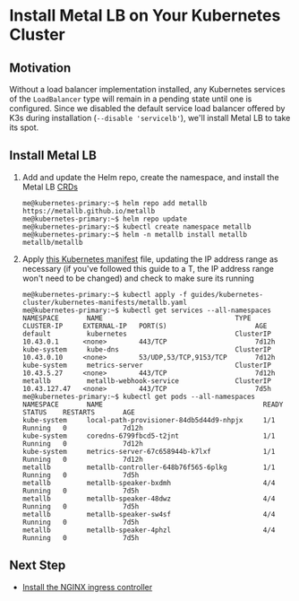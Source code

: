 # Install Metal LB on Your Kubernetes Cluster

## Motivation

Without a load balancer implementation installed, any Kubernetes services of the  `LoadBalancer` type will remain in a pending state until one is configured. Since we disabled the default service load balancer offered by K3s during installation (`--disable 'servicelb'`), we'll install Metal LB to take its spot.

## Install Metal LB

1. Add and update the Helm repo, create the namespace, and install the Metal LB [CRDs](https://kubernetes.io/docs/concepts/extend-kubernetes/api-extension/custom-resources/)
    ```
    me@kubernetes-primary:~$ helm repo add metallb https://metallb.github.io/metallb
    me@kubernetes-primary:~$ helm repo update
    me@kubernetes-primary:~$ kubectl create namespace metallb
    me@kubernetes-primary:~$ helm -n metallb install metallb metallb/metallb
    ```
2. Apply [this Kubernetes manifest](./kubernetes-manifests/metallb.yaml) file, updating the IP address range as necessary (if you've followed this guide to a T, the IP address range won't need to be changed) and check to make sure its running
    ```
    me@kubernetes-primary:~$ kubectl apply -f guides/kubernetes-cluster/kubernetes-manifests/metallb.yaml
    me@kubernetes-primary:~$ kubectl get services --all-namespaces
    NAMESPACE       NAME                                 TYPE           CLUSTER-IP     EXTERNAL-IP   PORT(S)                      AGE
    default         kubernetes                           ClusterIP      10.43.0.1      <none>        443/TCP                      7d12h
    kube-system     kube-dns                             ClusterIP      10.43.0.10     <none>        53/UDP,53/TCP,9153/TCP       7d12h
    kube-system     metrics-server                       ClusterIP      10.43.5.27     <none>        443/TCP                      7d12h
    metallb         metallb-webhook-service              ClusterIP      10.43.127.47   <none>        443/TCP                      7d5h
    me@kubernetes-primary:~$ kubectl get pods --all-namespaces
    NAMESPACE       NAME                                        READY   STATUS    RESTARTS       AGE
    kube-system     local-path-provisioner-84db5d44d9-nhpjx     1/1     Running   0              7d12h
    kube-system     coredns-6799fbcd5-t2jnt                     1/1     Running   0              7d12h
    kube-system     metrics-server-67c658944b-k7lxf             1/1     Running   0              7d12h
    metallb         metallb-controller-648b76f565-6plkg         1/1     Running   0              7d5h
    metallb         metallb-speaker-bxdmh                       4/4     Running   0              7d5h
    metallb         metallb-speaker-48dwz                       4/4     Running   0              7d5h
    metallb         metallb-speaker-sw4sf                       4/4     Running   0              7d5h
    metallb         metallb-speaker-4phzl                       4/4     Running   0              7d5h
    ```

## Next Step

- [Install the NGINX ingress controller](./ingress-nginx.md)
